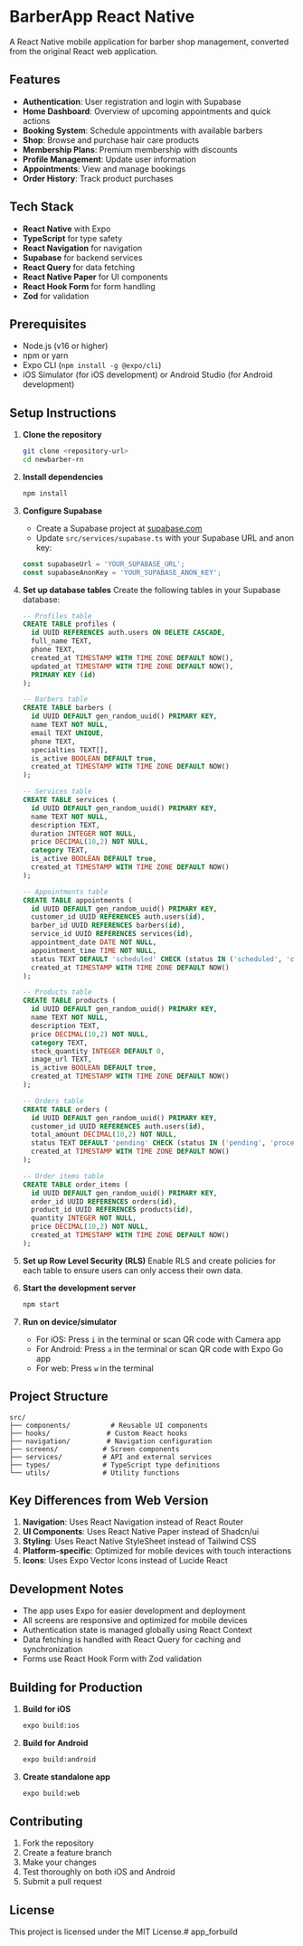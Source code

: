 # BarberApp React Native

A React Native mobile application for barber shop management, converted from the original React web application.

## Features

- **Authentication**: User registration and login with Supabase
- **Home Dashboard**: Overview of upcoming appointments and quick actions
- **Booking System**: Schedule appointments with available barbers
- **Shop**: Browse and purchase hair care products
- **Membership Plans**: Premium membership with discounts
- **Profile Management**: Update user information
- **Appointments**: View and manage bookings
- **Order History**: Track product purchases

## Tech Stack

- **React Native** with Expo
- **TypeScript** for type safety
- **React Navigation** for navigation
- **Supabase** for backend services
- **React Query** for data fetching
- **React Native Paper** for UI components
- **React Hook Form** for form handling
- **Zod** for validation

## Prerequisites

- Node.js (v16 or higher)
- npm or yarn
- Expo CLI (`npm install -g @expo/cli`)
- iOS Simulator (for iOS development) or Android Studio (for Android development)

## Setup Instructions

1. **Clone the repository**
   ```bash
   git clone <repository-url>
   cd newbarber-rn
   ```

2. **Install dependencies**
   ```bash
   npm install
   ```

3. **Configure Supabase**
   - Create a Supabase project at [supabase.com](https://supabase.com)
   - Update `src/services/supabase.ts` with your Supabase URL and anon key:
   ```typescript
   const supabaseUrl = 'YOUR_SUPABASE_URL';
   const supabaseAnonKey = 'YOUR_SUPABASE_ANON_KEY';
   ```

4. **Set up database tables**
   Create the following tables in your Supabase database:

   ```sql
   -- Profiles table
   CREATE TABLE profiles (
     id UUID REFERENCES auth.users ON DELETE CASCADE,
     full_name TEXT,
     phone TEXT,
     created_at TIMESTAMP WITH TIME ZONE DEFAULT NOW(),
     updated_at TIMESTAMP WITH TIME ZONE DEFAULT NOW(),
     PRIMARY KEY (id)
   );

   -- Barbers table
   CREATE TABLE barbers (
     id UUID DEFAULT gen_random_uuid() PRIMARY KEY,
     name TEXT NOT NULL,
     email TEXT UNIQUE,
     phone TEXT,
     specialties TEXT[],
     is_active BOOLEAN DEFAULT true,
     created_at TIMESTAMP WITH TIME ZONE DEFAULT NOW()
   );

   -- Services table
   CREATE TABLE services (
     id UUID DEFAULT gen_random_uuid() PRIMARY KEY,
     name TEXT NOT NULL,
     description TEXT,
     duration INTEGER NOT NULL,
     price DECIMAL(10,2) NOT NULL,
     category TEXT,
     is_active BOOLEAN DEFAULT true,
     created_at TIMESTAMP WITH TIME ZONE DEFAULT NOW()
   );

   -- Appointments table
   CREATE TABLE appointments (
     id UUID DEFAULT gen_random_uuid() PRIMARY KEY,
     customer_id UUID REFERENCES auth.users(id),
     barber_id UUID REFERENCES barbers(id),
     service_id UUID REFERENCES services(id),
     appointment_date DATE NOT NULL,
     appointment_time TIME NOT NULL,
     status TEXT DEFAULT 'scheduled' CHECK (status IN ('scheduled', 'completed', 'cancelled')),
     created_at TIMESTAMP WITH TIME ZONE DEFAULT NOW()
   );

   -- Products table
   CREATE TABLE products (
     id UUID DEFAULT gen_random_uuid() PRIMARY KEY,
     name TEXT NOT NULL,
     description TEXT,
     price DECIMAL(10,2) NOT NULL,
     category TEXT,
     stock_quantity INTEGER DEFAULT 0,
     image_url TEXT,
     is_active BOOLEAN DEFAULT true,
     created_at TIMESTAMP WITH TIME ZONE DEFAULT NOW()
   );

   -- Orders table
   CREATE TABLE orders (
     id UUID DEFAULT gen_random_uuid() PRIMARY KEY,
     customer_id UUID REFERENCES auth.users(id),
     total_amount DECIMAL(10,2) NOT NULL,
     status TEXT DEFAULT 'pending' CHECK (status IN ('pending', 'processing', 'shipped', 'delivered', 'cancelled')),
     created_at TIMESTAMP WITH TIME ZONE DEFAULT NOW()
   );

   -- Order items table
   CREATE TABLE order_items (
     id UUID DEFAULT gen_random_uuid() PRIMARY KEY,
     order_id UUID REFERENCES orders(id),
     product_id UUID REFERENCES products(id),
     quantity INTEGER NOT NULL,
     price DECIMAL(10,2) NOT NULL,
     created_at TIMESTAMP WITH TIME ZONE DEFAULT NOW()
   );
   ```

5. **Set up Row Level Security (RLS)**
   Enable RLS and create policies for each table to ensure users can only access their own data.

6. **Start the development server**
   ```bash
   npm start
   ```

7. **Run on device/simulator**
   - For iOS: Press `i` in the terminal or scan QR code with Camera app
   - For Android: Press `a` in the terminal or scan QR code with Expo Go app
   - For web: Press `w` in the terminal

## Project Structure

```
src/
├── components/          # Reusable UI components
├── hooks/              # Custom React hooks
├── navigation/         # Navigation configuration
├── screens/           # Screen components
├── services/          # API and external services
├── types/             # TypeScript type definitions
└── utils/             # Utility functions
```

## Key Differences from Web Version

1. **Navigation**: Uses React Navigation instead of React Router
2. **UI Components**: Uses React Native Paper instead of Shadcn/ui
3. **Styling**: Uses React Native StyleSheet instead of Tailwind CSS
4. **Platform-specific**: Optimized for mobile devices with touch interactions
5. **Icons**: Uses Expo Vector Icons instead of Lucide React

## Development Notes

- The app uses Expo for easier development and deployment
- All screens are responsive and optimized for mobile devices
- Authentication state is managed globally using React Context
- Data fetching is handled with React Query for caching and synchronization
- Forms use React Hook Form with Zod validation

## Building for Production

1. **Build for iOS**
   ```bash
   expo build:ios
   ```

2. **Build for Android**
   ```bash
   expo build:android
   ```

3. **Create standalone app**
   ```bash
   expo build:web
   ```

## Contributing

1. Fork the repository
2. Create a feature branch
3. Make your changes
4. Test thoroughly on both iOS and Android
5. Submit a pull request

## License

This project is licensed under the MIT License.# app_forbuild
